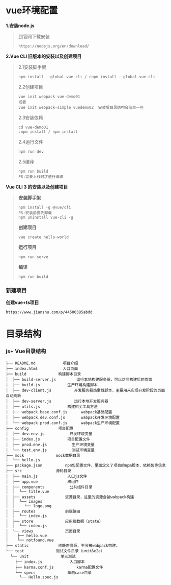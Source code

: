 # vue环境配置

**1.安装node.js**

> 到官网下载安装
>
> ~~~
> https://nodejs.org/en/download/
> ~~~

**2.Vue CLI 旧版本的安装以及创建项目**

> 2.1安装脚手架
>
> ~~~
> npm install --global vue-cli / cnpm install --global vue-cli
> ~~~
>
> 2.2创建项目
>
> ~~~
> vue init webpack vue-demo01
> 或者
> vue init webpack-simple vuedemo02  安装后目录结构会简单一些
> ~~~
>
> 2.3安装依赖
>
> ~~~
> cd vue-demo01
> cnpm install / npm install
> ~~~
>
> 2.4运行文件
>
> ~~~
> npm run dev
> ~~~
>
> 2.5编译
>
> ~~~
> npm run build
> PS:需要上线时才进行编译
> ~~~

**Vue CLI 3 的安装以及创建项目**

> **安装脚手架**
>
> ~~~
> npm install -g @vue/cli
> PS:安装前要先卸载
> npm uninstall vue-cli -g
> ~~~
>
> **创建项目**
>
> ~~~
> vue create hello-world
> ~~~
>
> **运行项目**
>
> ~~~
> npm run serve
> ~~~
>
> **编译**
>
> ~~~
> npm run build
> ~~~

### 新建项目

**创建vue+ts项目**

~~~
https://www.jianshu.com/p/44500385abdd
~~~

# 目录结构

### js+ Vue目录结构

~~~
├── README.md            项目介绍
├── index.html           入口页面
├── build              构建脚本目录
│  ├── build-server.js         运行本地构建服务器，可以访问构建后的页面
│  ├── build.js            生产环境构建脚本
│  ├── dev-client.js          开发服务器热重载脚本，主要用来实现开发阶段的页面自动刷新
│  ├── dev-server.js          运行本地开发服务器
│  ├── utils.js            构建相关工具方法
│  ├── webpack.base.conf.js      wabpack基础配置
│  ├── webpack.dev.conf.js       wabpack开发环境配置
│  └── webpack.prod.conf.js      wabpack生产环境配置
├── config             项目配置
│  ├── dev.env.js           开发环境变量
│  ├── index.js            项目配置文件
│  ├── prod.env.js           生产环境变量
│  └── test.env.js           测试环境变量
├── mock              mock数据目录
│  └── hello.js
├── package.json          npm包配置文件，里面定义了项目的npm脚本，依赖包等信息
├── src               源码目录  
│  ├── main.js             入口js文件
│  ├── app.vue             根组件
│  ├── components           公共组件目录
│  │  └── title.vue
│  ├── assets             资源目录，这里的资源会被wabpack构建
│  │  └── images
│  │    └── logo.png
│  ├── routes             前端路由
│  │  └── index.js
│  ├── store              应用级数据（state）
│  │  └── index.js
│  └── views              页面目录
│    ├── hello.vue
│    └── notfound.vue
├── static             纯静态资源，不会被wabpack构建。
└── test              测试文件目录（unit&e2e）
  └── unit              单元测试
    ├── index.js            入口脚本
    ├── karma.conf.js          karma配置文件
    └── specs              单测case目录
      └── Hello.spec.js
~~~
